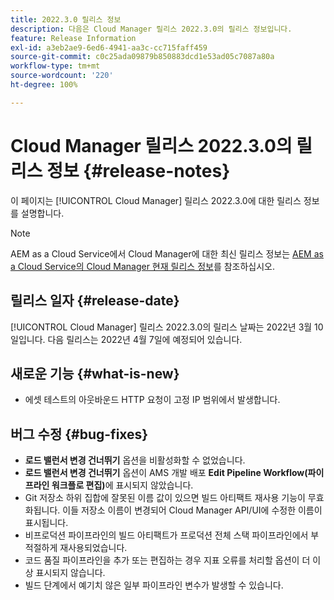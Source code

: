 ```yaml
---
title: 2022.3.0 릴리스 정보
description: 다음은 Cloud Manager 릴리스 2022.3.0의 릴리스 정보입니다.
feature: Release Information
exl-id: a3eb2ae9-6ed6-4941-aa3c-cc715faff459
source-git-commit: c0c25ada09879b850883dcd1e53ad05c7087a80a
workflow-type: tm+mt
source-wordcount: '220'
ht-degree: 100%

---
```


# Cloud Manager 릴리스 2022.3.0의 릴리스 정보 {#release-notes}

이 페이지는 [!UICONTROL Cloud Manager] 릴리스 2022.3.0에 대한 릴리스 정보를 설명합니다.

>[!NOTE]
>
>AEM as a Cloud Service에서 Cloud Manager에 대한 최신 릴리스 정보는 [AEM as a Cloud Service의 Cloud Manager 현재 릴리스 정보](https://experienceleague.adobe.com/docs/experience-manager-cloud-service/content/implementing/using-cloud-manager/release-notes-cloud-manager/release-notes-cm-current.html)를 참조하십시오.

## 릴리스 일자 {#release-date}

[!UICONTROL Cloud Manager] 릴리스 2022.3.0의 릴리스 날짜는 2022년 3월 10일입니다. 다음 릴리스는 2022년 4월 7일에 예정되어 있습니다.

## 새로운 기능 {#what-is-new}

* 에셋 테스트의 아웃바운드 HTTP 요청이 고정 IP 범위에서 발생합니다.


## 버그 수정 {#bug-fixes}

* **로드 밸런서 변경 건너뛰기** 옵션을 비활성화할 수 없었습니다.
* **로드 밸런서 변경 건너뛰기** 옵션이 AMS 개발 배포 **Edit Pipeline Workflow(파이프라인 워크플로 편집)**&#x200B;에 표시되지 않았습니다.
* Git 저장소 하위 집합에 잘못된 이름 값이 있으면 빌드 아티팩트 재사용 기능이 무효화됩니다. 이들 저장소 이름이 변경되어 Cloud Manager API/UI에 수정한 이름이 표시됩니다.
* 비프로덕션 파이프라인의 빌드 아티팩트가 프로덕션 전체 스택 파이프라인에서 부적절하게 재사용되었습니다.
* 코드 품질 파이프라인을 추가 또는 편집하는 경우 지표 오류를 처리할 옵션이 더 이상 표시되지 않습니다.
* 빌드 단계에서 예기치 않은 일부 파이프라인 변수가 발생할 수 있습니다.
